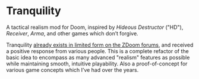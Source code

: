 ﻿# Tranquility
A tactical realism mod for Doom, inspired by *Hideous Destructor* ("HD"), *Receiver*, *Arma*, and other games which don’t forgive. 

Tranquility [already exists in limited form on the ZDoom forums](http://forum.zdoom.org/viewtopic.php?f=19&t=46650), and received a positive response from various people. This is a complete refactor of the basic idea to encompass as many advanced "realism" features as possible while maintaining smooth, intuitive playability. Also a proof-of-concept for various game concepts which I’ve had over the years.